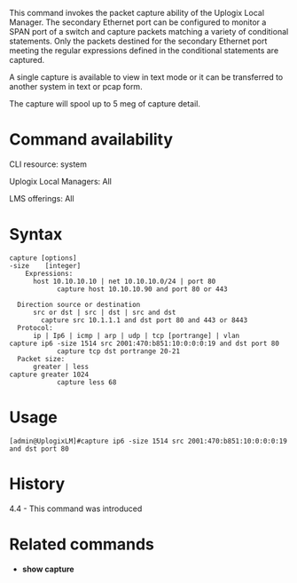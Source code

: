 <!-- 5.4 -->

This command invokes the packet capture ability of the Uplogix Local Manager.  The secondary Ethernet port can be configured to monitor a SPAN port of a switch and capture packets matching a variety of conditional statements.  Only the packets destined for the secondary Ethernet port meeting the regular expressions defined in the conditional statements are captured.

A single capture is available to view in text mode or it can be transferred to another system in text or pcap form.   

The capture will spool up to 5 meg of capture detail.  

# Command availability 

CLI resource: system

Uplogix Local Managers: All

LMS offerings: All

# Syntax 

```
capture [options]
-size    [integer]
  	Expressions:
      host 10.10.10.10 | net 10.10.10.0/24 | port 80
     		capture host 10.10.10.90 and port 80 or 443

  Direction source or destination
      src or dst | src | dst | src and dst
      	capture src 10.1.1.1 and dst port 80 and 443 or 8443
  Protocol:
      ip | Ip6 | icmp | arp | udp | tcp [portrange] | vlan
capture ip6 -size 1514 src 2001:470:b851:10:0:0:0:19 and dst port 80
      		capture tcp dst portrange 20-21
  Packet size:
      greater | less
capture greater 1024
      		capture less 68
```

# Usage 

```
[admin@UplogixLM]#capture ip6 -size 1514 src 2001:470:b851:10:0:0:0:19 and dst port 80
```

# History
 
4.4 - This command was introduced

# Related commands 

* **show capture** 